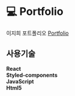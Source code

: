 # 💻 Portfolio

이지희 포트폴리오
[Portfolio](https://jihui20.github.io/portfolio/ 'portfolio link')

## 사용기술

**React**  
**Styled-components**  
**JavaScript**  
**Html5**
